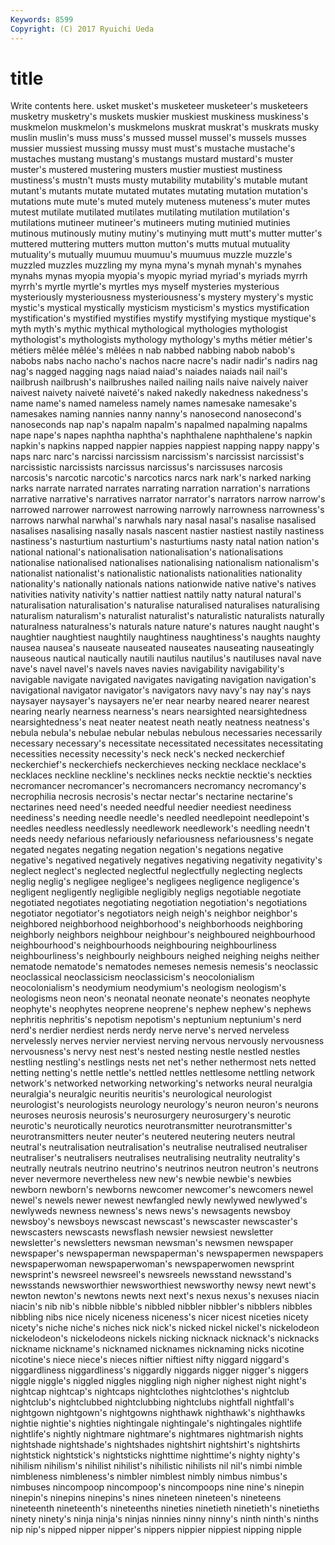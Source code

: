 ```yaml
---
Keywords: 8599 
Copyright: (C) 2017 Ryuichi Ueda
---
```


# title

Write contents here.
usket musket's musketeer musketeer's musketeers musketry musketry's muskets muskier muskiest
muskiness muskiness's muskmelon muskmelon's muskmelons muskrat muskrat's muskrats musky muslin
muslin's muss muss's mussed mussel mussel's mussels musses mussier mussiest
mussing mussy must must's mustache mustache's mustaches mustang mustang's mustangs
mustard mustard's muster muster's mustered mustering musters mustier mustiest mustiness
mustiness's mustn't musts musty mutability mutability's mutable mutant mutant's mutants
mutate mutated mutates mutating mutation mutation's mutations mute mute's muted
mutely muteness muteness's muter mutes mutest mutilate mutilated mutilates mutilating
mutilation mutilation's mutilations mutineer mutineer's mutineers muting mutinied mutinies mutinous
mutinously mutiny mutiny's mutinying mutt mutt's mutter mutter's muttered muttering
mutters mutton mutton's mutts mutual mutuality mutuality's mutually muumuu muumuu's
muumuus muzzle muzzle's muzzled muzzles muzzling my myna myna's mynah
mynah's mynahes mynahs mynas myopia myopia's myopic myriad myriad's myriads
myrrh myrrh's myrtle myrtle's myrtles mys myself mysteries mysterious mysteriously
mysteriousness mysteriousness's mystery mystery's mystic mystic's mystical mystically mysticism mysticism's
mystics mystification mystification's mystified mystifies mystify mystifying mystique mystique's myth
myth's mythic mythical mythological mythologies mythologist mythologist's mythologists mythology mythology's
myths métier métier's métiers mêlée mêlée's mêlées n nab nabbed
nabbing nabob nabob's nabobs nabs nacho nacho's nachos nacre nacre's
nadir nadir's nadirs nag nag's nagged nagging nags naiad naiad's
naiades naiads nail nail's nailbrush nailbrush's nailbrushes nailed nailing nails
naive naively naiver naivest naivety naiveté naiveté's naked nakedly nakedness
nakedness's name name's named nameless namely names namesake namesake's namesakes
naming nannies nanny nanny's nanosecond nanosecond's nanoseconds nap nap's napalm
napalm's napalmed napalming napalms nape nape's napes naphtha naphtha's naphthalene
naphthalene's napkin napkin's napkins napped nappier nappies nappiest napping nappy
nappy's naps narc narc's narcissi narcissism narcissism's narcissist narcissist's narcissistic
narcissists narcissus narcissus's narcissuses narcosis narcosis's narcotic narcotic's narcotics narcs
nark nark's narked narking narks narrate narrated narrates narrating narration
narration's narrations narrative narrative's narratives narrator narrator's narrators narrow narrow's
narrowed narrower narrowest narrowing narrowly narrowness narrowness's narrows narwhal narwhal's
narwhals nary nasal nasal's nasalise nasalised nasalises nasalising nasally nasals
nascent nastier nastiest nastily nastiness nastiness's nasturtium nasturtium's nasturtiums nasty
natal nation nation's national national's nationalisation nationalisation's nationalisations nationalise nationalised
nationalises nationalising nationalism nationalism's nationalist nationalist's nationalistic nationalists nationalities nationality
nationality's nationally nationals nations nationwide native native's natives nativities nativity
nativity's nattier nattiest nattily natty natural natural's naturalisation naturalisation's naturalise
naturalised naturalises naturalising naturalism naturalism's naturalist naturalist's naturalistic naturalists naturally
naturalness naturalness's naturals nature nature's natures naught naught's naughtier naughtiest
naughtily naughtiness naughtiness's naughts naughty nausea nausea's nauseate nauseated nauseates
nauseating nauseatingly nauseous nautical nautically nautili nautilus nautilus's nautiluses naval
nave nave's navel navel's navels naves navies navigability navigability's navigable
navigate navigated navigates navigating navigation navigation's navigational navigator navigator's navigators
navy navy's nay nay's nays naysayer naysayer's naysayers ne'er near
nearby neared nearer nearest nearing nearly nearness nearness's nears nearsighted
nearsightedness nearsightedness's neat neater neatest neath neatly neatness neatness's nebula
nebula's nebulae nebular nebulas nebulous necessaries necessarily necessary necessary's necessitate
necessitated necessitates necessitating necessities necessity necessity's neck neck's necked neckerchief
neckerchief's neckerchiefs neckerchieves necking necklace necklace's necklaces neckline neckline's necklines
necks necktie necktie's neckties necromancer necromancer's necromancers necromancy necromancy's necrophilia
necrosis necrosis's nectar nectar's nectarine nectarine's nectarines need need's needed
needful needier neediest neediness neediness's needing needle needle's needled needlepoint
needlepoint's needles needless needlessly needlework needlework's needling needn't needs needy
nefarious nefariously nefariousness nefariousness's negate negated negates negating negation negation's
negations negative negative's negatived negatively negatives negativing negativity negativity's neglect
neglect's neglected neglectful neglectfully neglecting neglects neglig neglig's negligee negligee's
negligees negligence negligence's negligent negligently negligible negligibly negligs negotiable negotiate
negotiated negotiates negotiating negotiation negotiation's negotiations negotiator negotiator's negotiators neigh
neigh's neighbor neighbor's neighbored neighborhood neighborhood's neighborhoods neighboring neighborly neighbors
neighbour neighbour's neighboured neighbourhood neighbourhood's neighbourhoods neighbouring neighbourliness neighbourliness's neighbourly
neighbours neighed neighing neighs neither nematode nematode's nematodes nemeses nemesis
nemesis's neoclassic neoclassical neoclassicism neoclassicism's neocolonialism neocolonialism's neodymium neodymium's neologism
neologism's neologisms neon neon's neonatal neonate neonate's neonates neophyte neophyte's
neophytes neoprene neoprene's nephew nephew's nephews nephritis nephritis's nepotism nepotism's
neptunium neptunium's nerd nerd's nerdier nerdiest nerds nerdy nerve nerve's
nerved nerveless nervelessly nerves nervier nerviest nerving nervous nervously nervousness
nervousness's nervy nest nest's nested nesting nestle nestled nestles nestling
nestling's nestlings nests net net's nether nethermost nets netted netting
netting's nettle nettle's nettled nettles nettlesome nettling network network's networked
networking networking's networks neural neuralgia neuralgia's neuralgic neuritis neuritis's neurological
neurologist neurologist's neurologists neurology neurology's neuron neuron's neurons neuroses neurosis
neurosis's neurosurgery neurosurgery's neurotic neurotic's neurotically neurotics neurotransmitter neurotransmitter's neurotransmitters
neuter neuter's neutered neutering neuters neutral neutral's neutralisation neutralisation's neutralise
neutralised neutraliser neutraliser's neutralisers neutralises neutralising neutrality neutrality's neutrally neutrals
neutrino neutrino's neutrinos neutron neutron's neutrons never nevermore nevertheless new
new's newbie newbie's newbies newborn newborn's newborns newcomer newcomer's newcomers
newel newel's newels newer newest newfangled newly newlywed newlywed's newlyweds
newness newness's news news's newsagents newsboy newsboy's newsboys newscast newscast's
newscaster newscaster's newscasters newscasts newsflash newsier newsiest newsletter newsletter's newsletters
newsman newsman's newsmen newspaper newspaper's newspaperman newspaperman's newspapermen newspapers newspaperwoman
newspaperwoman's newspaperwomen newsprint newsprint's newsreel newsreel's newsreels newsstand newsstand's newsstands
newsworthier newsworthiest newsworthy newsy newt newt's newton newton's newtons newts
next next's nexus nexus's nexuses niacin niacin's nib nib's nibble
nibble's nibbled nibbler nibbler's nibblers nibbles nibbling nibs nice nicely
niceness niceness's nicer nicest niceties nicety nicety's niche niche's niches
nick nick's nicked nickel nickel's nickelodeon nickelodeon's nickelodeons nickels nicking
nicknack nicknack's nicknacks nickname nickname's nicknamed nicknames nicknaming nicks nicotine
nicotine's niece niece's nieces niftier niftiest nifty niggard niggard's niggardliness
niggardliness's niggardly niggards nigger nigger's niggers niggle niggle's niggled niggles
niggling nigh nigher nighest night night's nightcap nightcap's nightcaps nightclothes
nightclothes's nightclub nightclub's nightclubbed nightclubbing nightclubs nightfall nightfall's nightgown nightgown's
nightgowns nighthawk nighthawk's nighthawks nightie nightie's nighties nightingale nightingale's nightingales
nightlife nightlife's nightly nightmare nightmare's nightmares nightmarish nights nightshade nightshade's
nightshades nightshirt nightshirt's nightshirts nightstick nightstick's nightsticks nighttime nighttime's nighty
nighty's nihilism nihilism's nihilist nihilist's nihilistic nihilists nil nil's nimbi
nimble nimbleness nimbleness's nimbler nimblest nimbly nimbus nimbus's nimbuses nincompoop
nincompoop's nincompoops nine nine's ninepin ninepin's ninepins ninepins's nines nineteen
nineteen's nineteens nineteenth nineteenth's nineteenths nineties ninetieth ninetieth's ninetieths ninety
ninety's ninja ninja's ninjas ninnies ninny ninny's ninth ninth's ninths
nip nip's nipped nipper nipper's nippers nippier nippiest nipping nipple
